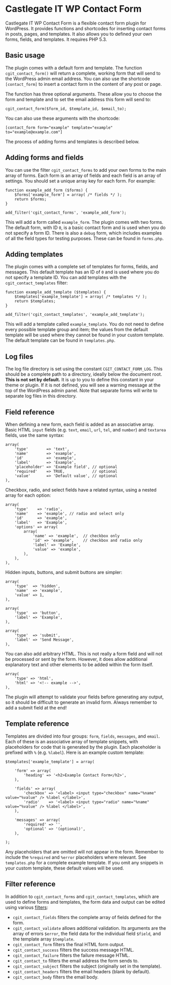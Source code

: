 # Castlegate IT WP Contact Form #

Castlegate IT WP Contact Form is a flexible contact form plugin for WordPress. It provides functions and shortcodes for inserting contact forms in posts, pages, and templates. It also allows you to defined your own forms, fields, and templates. It requires PHP 5.3.

## Basic usage ##

The plugin comes with a default form and template. The function `cgit_contact_form()` will return a complete, working form that will send to the WordPress admin email address. You can also use the shortcode `[contact_form]` to insert a contact form in the content of any post or page.

The function has three optional arguments. These allow you to choose the form and template and to set the email address this form will send to:

    cgit_contact_form($form_id, $template_id, $email_to);

You can also use these arguments with the shortcode:

    [contact_form form="example" template="example" to="example@example.com"]

The process of adding forms and templates is described below.

## Adding forms and fields ##

You can use the filter `cgit_contact_forms` to add your own forms to the main array of forms. Each form is an array of fields and each field is an array of settings. You should set a unique array key for each form. For example:

    function example_add_form ($forms) {
        $forms['example_form'] = array( /* fields */ );
        return $forms;
    }

    add_filter('cgit_contact_forms', 'example_add_form');

This will add a form called `example_form`. The plugin comes with two forms. The default form, with ID `0`, is a basic contact form and is used when you do not specify a form ID. There is also a `debug` form, which includes examples of all the field types for testing purposes. These can be found in `forms.php`.

## Adding templates ##

The plugin comes with a complete set of templates for forms, fields, and messages. This default template has an ID of `0` and is used where you do not specify a template ID. You can add templates with the `cgit_contact_templates` filter:

    function example_add_template ($templates) {
        $templates['example_template'] = array( /* templates */ );
        return $templates;
    }

    add_filter('cgit_contact_templates', 'example_add_template');

This will add a template called `example_template`. You do not need to define every possible template group and item; the values from the default template will be used where they cannot be found in your custom template. The default template can be found in `templates.php`.

## Log files ##

The log file directory is set using the constant `CGIT_CONTACT_FORM_LOG`. This should be a complete path to a directory, ideally below the document root. **This is not set by default.** It is up to you to define this constant in your theme or plugin. If it is not defined, you will see a warning message at the top of the WordPress admin panel. Note that separate forms will write to separate log files in this directory.

## Field reference ##

When defining a new form, each field is added as an associative array. Basic HTML `input` fields (e.g. `text`, `email`, `url`, `tel`, and `number`) and `textarea` fields, use the same syntax:

    array(
        'type'        => 'text',
        'name'        => 'example',
        'id'          => 'example',
        'label'       => 'Example',
        'placeholder' => 'Example field', // optional
        'required'    => TRUE,            // optional
        'value'       => 'Default value', // optional
    ),

Checkbox, radio, and select fields have a related syntax, using a nested array for each option:

    array(
        'type'    => 'radio',
        'name'    => 'example', // radio and select only
        'id'      => 'example',
        'label'   => 'Example',
        'options' => array(
            array(
                'name' => 'example',  // checkbox only
                'id' => 'example',    // checkbox and radio only
                'label' => 'Example',
                'value' => 'example',
            ),
        ),
    ),

Hidden inputs, buttons, and submit buttons are simpler:

    array(
        'type'  => 'hidden',
        'name'  => 'example',
        'value' => 1,
    ),

    array(
        'type'  => 'button',
        'label' => 'Example',
    ),

    array(
        'type'  => 'submit',
        'label' => 'Send Message',
    ),

You can also add arbitrary HTML. This is not really a form field and will not be processed or sent by the form. However, it does allow additional explanatory text and other elements to be added within the form itself.

    array(
        'type' => 'html',
        'html' => '<!-- example -->',
    ),

The plugin will attempt to validate your fields before generating any output, so it should be difficult to generate an invalid form. Always remember to add a submit field at the end!

## Template reference ##

Templates are divided into four groups: `form`, `fields`, `messages`, and `email`. Each of these is an associative array of template snippets, with placeholders for code that is generated by the plugin. Each placeholder is prefixed with `%` (e.g. `%label`). Here is an example custom template:

    $templates['example_template'] = array(

        'form' => array(
            'heading' => '<h2>Example Contact Form</h2>',
        ),

        'fields' => array(
            'checkbox' => '<label> <input type="checkbox" name="%name" value="%value" /> %label </label>',
            'radio'    => '<label> <input type="radio" name="%name" value="%value" /> %label </label>',
        ),

        'messages' => array(
            'required' => '',
            'optional' => '(optional)',
        ),

    );

Any placeholders that are omitted will not appear in the form. Remember to include the `%required` and `%error` placeholders where relevant. See `templates.php` for a complete example template. If you omit any snippets in your custom template, these default values will be used.

## Filter reference ##

In addition to `cgit_contact_forms` and `cgit_contact_templates`, which are used to define forms and templates, the form data and output can be edited using various [filters](http://codex.wordpress.org/Function_Reference/add_filter):

*   `cgit_contact_fields` filters the complete array of fields defined for the form.
*   `cgit_contact_validate` allows additional validation. Its arguments are the array of errors `$error`, the field data for the individual field `$field`, and the template array `$template`.
*   `cgit_contact_form` filters the final HTML form output.
*   `cgit_contact_success` filters the success message HTML.
*   `cgit_contact_failure` filters the failure message HTML.
*   `cgit_contact_to` filters the email address the form sends to.
*   `cgit_contact_subject` filters the subject (originally set in the template).
*   `cgit_contact_headers` filters the email headers (blank by default).
*   `cgit_contact_body` filters the email body.
